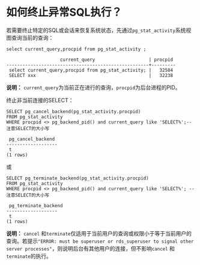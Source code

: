 # 如何终止异常SQL执行？

若需要终止特定的SQL或会话来恢复系统状态，先通过`pg_stat_activity`系统视图查询当前的查询：

```
select current_query,procpid from pg_stat_activity ;

                    current_query                    | procpid
-----------------------------------------------------+---------
 select current_query,procpid from pg_stat_activity; |   32584
 SELECT xxx                                          |   32238
```

**说明：** `current_query`为当前正在进行的查询，`procpid`为后台进程的PID。

终止非当前连接的SELECT：

```
SELECT pg_cancel_backend(pg_stat_activity.procpid)
FROM pg_stat_activity
WHERE procpid <> pg_backend_pid() and current_query like 'SELECT%';--注意SELECT的大小写

 pg_cancel_backend
-------------------
 t
(1 rows)
```

或

```
SELECT pg_terminate_backend(pg_stat_activity.procpid)
FROM pg_stat_activity
WHERE procpid <> pg_backend_pid() and current_query like 'SELECT%'; --注意SELECT的大小写

 pg_terminate_backend
-------------------
 t
(1 rows)
```

**说明：** `cancel` 和`terminate`仅适用于当前用户的查询或权限小于等于当前用户的查询。若提示`"ERROR: must be superuser or rds_superuser to signal other server processes"`，则说明后台有其他用户的连接，但不影响`cancel` 和`terminate`的执行。

